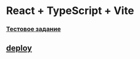 # React + TypeScript + Vite

### [Тестовое задание](https://docs.google.com/document/d/1X9zMnAAU9vvEzdYtSEeeram8Kur5o-py5ChKlK5TIa8/edit?tab=t.0)

## [deploy](https://gumirus.github.io/todo-zadanie/)